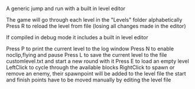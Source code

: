 ﻿A generic jump and run with a built in level editor

The game will go through each level in the "Levels" folder alphabetically
Press R to reload the level from file (losing all changes made in the editor)



If compiled in debug mode it includes a built in level editor

Press P to print the current level to the log window
Press N to enable noclip,flying and pause
Press L to save the current level to the file customlevel.txt and start a new round with it
Press E to load an empty level
LeftClick to cycle through the available blocks
RightClick to spawn or remove an enemy, their spawnpoint will be added to the level file
 the start and finish points have to be moved manually by editing the level file
